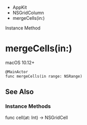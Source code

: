 

- AppKit
- NSGridColumn
-  mergeCells(in:) 

Instance Method

# mergeCells(in:)

macOS 10.12+

``` source
@MainActor
func mergeCells(in range: NSRange)
```

## See Also

### Instance Methods

func cell(at: Int) -> NSGridCell

